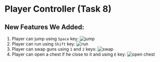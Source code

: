 # Player Controller (Task 8)

## New Features We Added:

1. Player can jump using `Space` key:
   ![jump](gifs/jump.gif)
2. Player can run using `Shift` key:
   ![run](gifs/run.gif)
3. Player can swap guns using `1` and `2` keys:
   ![swap](gifs/swap.gif)
4. Player can open a chest if he close to it and using `E` key:
   ![open chest](gifs/open_chest.git.gif)